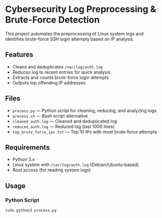 # Cybersecurity Log Preprocessing & Brute-Force Detection

This project automates the preprocessing of Linux system logs and identifies brute-force SSH login attempts based on IP analysis.

## Features

- Cleans and deduplicates `/var/log/auth.log`
- Reduces log to recent entries for quick analysis
- Extracts and counts brute-force login attempts
- Outputs top offending IP addresses

## Files

- `process.py` — Python script for cleaning, reducing, and analyzing logs
- `process.sh` — Bash script alternative
- `cleaned_auth.log` — Cleaned and deduplicated log
- `reduced_auth.log` — Reduced log (last 1000 lines)
- `top_brute_force_ips.txt` — Top 10 IPs with most brute-force attempts

## Requirements

- Python 3.x
- Linux system with `/var/log/auth.log` (Debian/Ubuntu-based)
- Root access (for reading system logs)

## Usage

### Python Script

```bash
sudo python3 process.py
